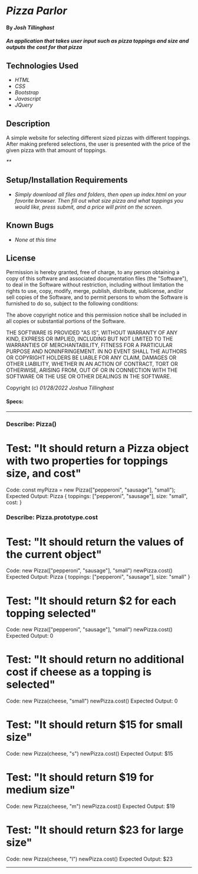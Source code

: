 # _Pizza Parlor_

#### By _**Josh Tillinghast**_

#### _An application that takes user input such as pizza toppings and size and outputs the cost for that pizza_

## Technologies Used

* _HTML_
* _CSS_
* _Bootstrap_
* _Javascript_
* _JQuery_

## Description
A simple website for selecting different sized pizzas with different toppings. After making prefered selections, the user is presented with the price of the given pizza with that amount of toppings.

_**_

## Setup/Installation Requirements

* _Simply download all files and folders, then open up index.html on your favorite browser. Then fill out what size pizza and what toppings you would like, press submit, and a price will print on the screen._




## Known Bugs

* _None at this time_


## License

Permission is hereby granted, free of charge, to any person obtaining a copy of this software and associated documentation files (the "Software"), to deal in the Software without restriction, including without limitation the rights to use, copy, modify, merge, publish, distribute, sublicense, and/or sell copies of the Software, and to permit persons to whom the Software is furnished to do so, subject to the following conditions:

The above copyright notice and this permission notice shall be included in all copies or substantial portions of the Software.

THE SOFTWARE IS PROVIDED "AS IS", WITHOUT WARRANTY OF ANY KIND, EXPRESS OR IMPLIED, INCLUDING BUT NOT LIMITED TO THE WARRANTIES OF MERCHANTABILITY, FITNESS FOR A PARTICULAR PURPOSE AND NONINFRINGEMENT. IN NO EVENT SHALL THE AUTHORS OR COPYRIGHT HOLDERS BE LIABLE FOR ANY CLAIM, DAMAGES OR OTHER LIABILITY, WHETHER IN AN ACTION OF CONTRACT, TORT OR OTHERWISE, ARISING FROM, OUT OF OR IN CONNECTION WITH THE SOFTWARE OR THE USE OR OTHER DEALINGS IN THE SOFTWARE.

Copyright (c) _01/28/2022_ _Joshua Tillinghast_
#### Specs:
---------------------------------------------------------------------------------------------
### Describe: Pizza()

# Test: "It should return a Pizza object with two properties for toppings  size, and cost"
Code: const myPizza = new Pizza(["pepperoni", "sausage"], "small");
Expected Output: Pizza { toppings: ["pepperoni", "sausage"], size: "small", cost:  }

### Describe: Pizza.prototype.cost

# Test: "It should return the values of the current object"
Code: new Pizza(["pepperoni", "sausage"], "small")
      newPizza.cost()
Expected Output: Pizza { toppings: ["pepperoni", "sausage"], size: "small" }

# Test: "It should return $2 for each topping selected"
Code: new Pizza(["pepperoni", "sausage"], "small")
      newPizza.cost()
Expected Output: 0

# Test: "It should return no additional cost if cheese as a topping is selected"
Code: new Pizza(cheese, "small")
      newPizza.cost()
Expected Output: 0

# Test: "It should return $15 for small size"
Code: new Pizza(cheese, "s")
      newPizza.cost()
Expected Output: $15

# Test: "It should return $19 for medium size"
Code: new Pizza(cheese, "m")
      newPizza.cost()
Expected Output: $19

# Test: "It should return $23 for large size"
Code: new Pizza(cheese, "l")
      newPizza.cost()
Expected Output: $23





---------------------------------------------------------------------------







